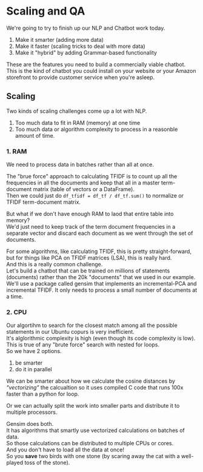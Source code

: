 # Scaling and QA

We're going to try to finish up our NLP and Chatbot work today.

1. Make it smarter (adding more data)
2. Make it faster (scaling tricks to deal with more data)
3. Make it "hybrid" by adding Grammar-based functionality

These are the features you need to build a commercially viable chatbot.  
This is the kind of chatbot you could install on your website or your Amazon storefront to provide customer service when you're asleep.  

## Scaling

Two kinds of scaling challenges come up a lot with NLP.

1. Too much data to fit in RAM (memory) at one time
2. Too much data or algorithm complexity to process in a reasonble amount of time.

### 1. RAM 

We need to process data in batches rather than all at once.

The "brue force" approach to calculating TFIDF is to count up all the frequencies in all the documents and keep that all in a master term-document matrix (table of vectors or a DataFrame).  
Then we could just do `df_tfidf = df_tf / df_tf.sum()` to normalize or TFIDF term-document matrix.  

But what if we don't have enough RAM to laod that entire table into memory?  
We'd just need to keep track of the term document frequencies in a separate vector and discard each document as we went through the set of documents.  

For some algorithms, like calculating TFIDF, this is pretty straight-forward, but for things like PCA on TFIDF matrices (LSA), this is really hard.  
And this is a really common challenge.  
Let's build a chatbot that can be trained on millions of statements (documents) rather than the 20k "documents" that we used in our example.  
We'll use a package called gensim that implements an incremental-PCA and incremental TFIDF. It only needs to process a small number of documents at a time.  


### 2. CPU

Our algortihm to search for the closest match among all the possible statements in our Ubuntu copurs is very inefficient.  
It's alglorithmic complexity is high (even though its code complexity is low).  
This is true of any "brute force" search with nested for loops.  
So we have 2 options.  

1. be smarter
2. do it in parallel

We can be smarter about how we calculate the cosine distances by *"vectorizing"* the calcualtion so it uses compiled C code that runs 100x faster than a python for loop.

Or we can actually split the work into smaller parts and distribute it to multiple processors.

Gensim does both.  
It has algorithms that smartly use vectorized calculations on batches of data.  
So those calculations can be distributed to multiple CPUs or cores.  
And you don't have to load all the data at once!  
So you **save** two birds with one stone (by scaring away the cat with a well-played toss of the stone).  


